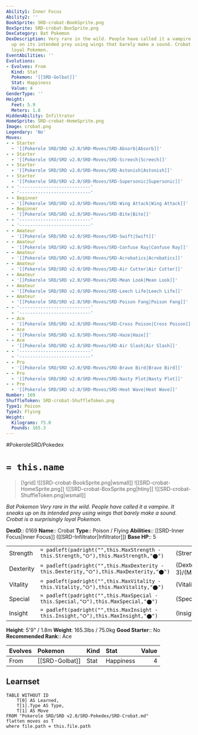 ```yaml
---
Ability1: Inner Focus
Ability2: ''
BookSprite: SRD-crobat-BookSprite.png
BoxSprite: SRD-crobat-BoxSprite.png
DexCategory: Bat Pokemon
DexDescription: Very rare in the wild. People have called it a vampire. It sneaks
  up on its intended prey using wings that barely make a sound. Crobat is a surprisingly
  loyal Pokemon.
EventAbilities: ''
Evolutions:
- Evolves: From
  Kind: Stat
  Pokemon: '[[SRD-Golbat]]'
  Stat: Happiness
  Value: 4
GenderType: ''
Height:
  Feet: 5.9
  Meters: 1.8
HiddenAbility: Infiltrator
HomeSprite: SRD-crobat-HomeSprite.png
Image: crobat.png
Legendary: 'No'
Moves:
- - Starter
  - '[[Pokerole SRD/SRD v2.0/SRD-Moves/SRD-Absorb|Absorb]]'
- - Starter
  - '[[Pokerole SRD/SRD v2.0/SRD-Moves/SRD-Screech|Screech]]'
- - Starter
  - '[[Pokerole SRD/SRD v2.0/SRD-Moves/SRD-Astonish|Astonish]]'
- - Starter
  - '[[Pokerole SRD/SRD v2.0/SRD-Moves/SRD-Supersonic|Supersonic]]'
- - '---------------------------'
  - '---------------------------'
- - Beginner
  - '[[Pokerole SRD/SRD v2.0/SRD-Moves/SRD-Wing Attack|Wing Attack]]'
- - Beginner
  - '[[Pokerole SRD/SRD v2.0/SRD-Moves/SRD-Bite|Bite]]'
- - '---------------------------'
  - '---------------------------'
- - Amateur
  - '[[Pokerole SRD/SRD v2.0/SRD-Moves/SRD-Swift|Swift]]'
- - Amateur
  - '[[Pokerole SRD/SRD v2.0/SRD-Moves/SRD-Confuse Ray|Confuse Ray]]'
- - Amateur
  - '[[Pokerole SRD/SRD v2.0/SRD-Moves/SRD-Acrobatics|Acrobatics]]'
- - Amateur
  - '[[Pokerole SRD/SRD v2.0/SRD-Moves/SRD-Air Cutter|Air Cutter]]'
- - Amateur
  - '[[Pokerole SRD/SRD v2.0/SRD-Moves/SRD-Mean Look|Mean Look]]'
- - Amateur
  - '[[Pokerole SRD/SRD v2.0/SRD-Moves/SRD-Leech Life|Leech Life]]'
- - Amateur
  - '[[Pokerole SRD/SRD v2.0/SRD-Moves/SRD-Poison Fang|Poison Fang]]'
- - '---------------------------'
  - '---------------------------'
- - Ace
  - '[[Pokerole SRD/SRD v2.0/SRD-Moves/SRD-Cross Poison|Cross Poison]]'
- - Ace
  - '[[Pokerole SRD/SRD v2.0/SRD-Moves/SRD-Haze|Haze]]'
- - Ace
  - '[[Pokerole SRD/SRD v2.0/SRD-Moves/SRD-Air Slash|Air Slash]]'
- - '---------------------------'
  - '---------------------------'
- - Pro
  - '[[Pokerole SRD/SRD v2.0/SRD-Moves/SRD-Brave Bird|Brave Bird]]'
- - Pro
  - '[[Pokerole SRD/SRD v2.0/SRD-Moves/SRD-Nasty Plot|Nasty Plot]]'
- - Pro
  - '[[Pokerole SRD/SRD v2.0/SRD-Moves/SRD-Heat Wave|Heat Wave]]'
Number: 169
ShuffleToken: SRD-crobat-ShuffleToken.png
Type1: Poison
Type2: Flying
Weight:
  Kilograms: 75.0
  Pounds: 165.3
---
```


#PokeroleSRD/Pokedex

# `= this.name`

> [!grid]
> ![[SRD-crobat-BookSprite.png|wsmall]]
> ![[SRD-crobat-HomeSprite.png]]
> ![[SRD-crobat-BoxSprite.png|htiny]]
> ![[SRD-crobat-ShuffleToken.png|wsmall]]


*Bat Pokemon*
*Very rare in the wild. People have called it a vampire. It sneaks up on its intended prey using wings that barely make a sound. Crobat is a surprisingly loyal Pokemon.*

**DexID**:: 0169
**Name**:: Crobat
**Type**:: Poison / Flying
**Abilities**:: [[SRD-Inner Focus|Inner Focus]] ([[SRD-Infiltrator|Infiltrator]])
**Base HP**:: 5

|           |                                                                                        |                                          |
| --------- | -------------------------------------------------------------------------------------- | ---------------------------------------- |
| Strength  | `= padleft(padright("",this.MaxStrength - this.Strength,"⭘"),this.MaxStrength,"⬤")`    | (Strength::2)/(MaxStrength::5)   |
| Dexterity | `= padleft(padright("",this.MaxDexterity - this.Dexterity,"⭘"),this.MaxDexterity,"⬤")` | (Dexterity:: 3)/(MaxDexterity::7) |
| Vitality  | `= padleft(padright("",this.MaxVitality - this.Vitality,"⭘"),this.MaxVitality,"⬤")`    | (Vitality::2)/(MaxVitality::5)   |
| Special   | `= padleft(padright("",this.MaxSpecial - this.Special,"⭘"),this.MaxSpecial,"⬤")`       | (Special::2)/(MaxSpecial::5)     |
| Insight   | `= padleft(padright("",this.MaxInsight - this.Insight,"⭘"),this.MaxInsight,"⬤")`       | (Insight::2)/(MaxInsight::5)     |

**Height**: 5'9" / 1.8m
**Weight**: 165.3lbs / 75.0kg
**Good Starter**:: No
**Recommended Rank**:: Ace

| Evolves   | Pokemon        | Kind   | Stat      |   Value |
|:----------|:---------------|:-------|:----------|--------:|
| From      | [[SRD-Golbat]] | Stat   | Happiness |       4 |

## Learnset

```dataview
TABLE WITHOUT ID
    T[0] AS Learned,
    T[1].Type AS Type,
    T[1] AS Move
FROM "Pokerole SRD/SRD v2.0/SRD-Pokedex/SRD-Crobat.md"
flatten moves as T
where file.path = this.file.path
```
